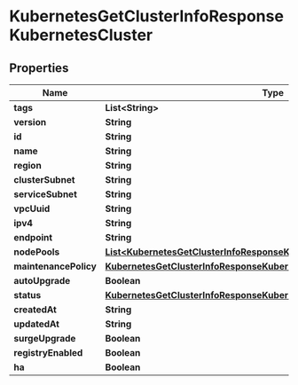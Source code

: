 

# KubernetesGetClusterInfoResponseKubernetesCluster


## Properties

| Name | Type | Description | Notes |
|------------ | ------------- | ------------- | -------------|
|**tags** | **List&lt;String&gt;** |  |  [optional] |
|**version** | **String** |  |  [optional] |
|**id** | **String** |  |  [optional] |
|**name** | **String** |  |  [optional] |
|**region** | **String** |  |  [optional] |
|**clusterSubnet** | **String** |  |  [optional] |
|**serviceSubnet** | **String** |  |  [optional] |
|**vpcUuid** | **String** |  |  [optional] |
|**ipv4** | **String** |  |  [optional] |
|**endpoint** | **String** |  |  [optional] |
|**nodePools** | [**List&lt;KubernetesGetClusterInfoResponseKubernetesClusterNodePoolsInner&gt;**](KubernetesGetClusterInfoResponseKubernetesClusterNodePoolsInner.md) |  |  [optional] |
|**maintenancePolicy** | [**KubernetesGetClusterInfoResponseKubernetesClusterMaintenancePolicy**](KubernetesGetClusterInfoResponseKubernetesClusterMaintenancePolicy.md) |  |  [optional] |
|**autoUpgrade** | **Boolean** |  |  [optional] |
|**status** | [**KubernetesGetClusterInfoResponseKubernetesClusterStatus**](KubernetesGetClusterInfoResponseKubernetesClusterStatus.md) |  |  [optional] |
|**createdAt** | **String** |  |  [optional] |
|**updatedAt** | **String** |  |  [optional] |
|**surgeUpgrade** | **Boolean** |  |  [optional] |
|**registryEnabled** | **Boolean** |  |  [optional] |
|**ha** | **Boolean** |  |  [optional] |



